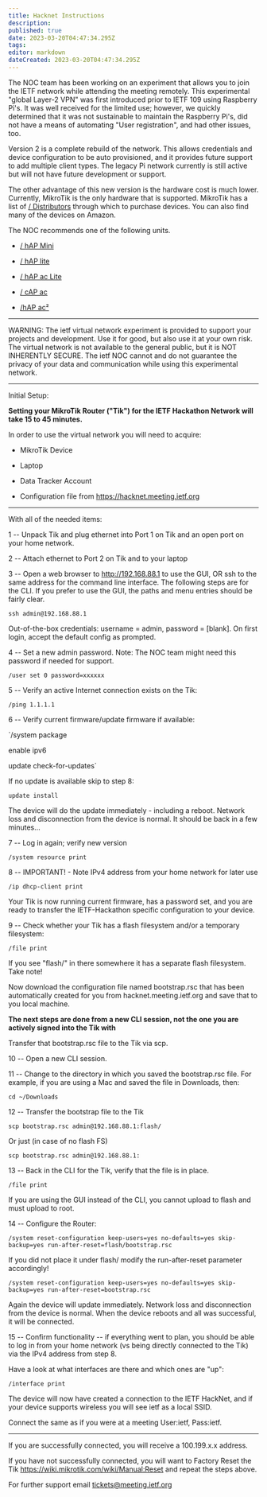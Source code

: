 ```yaml
---
title: Hacknet Instructions
description: 
published: true
date: 2023-03-20T04:47:34.295Z
tags: 
editor: markdown
dateCreated: 2023-03-20T04:47:34.295Z
---
```


 The NOC team has been working on an experiment that allows you to join the IETF network while attending the meeting remotely. This experimental "global Layer-2 VPN" was first introduced prior to IETF 109 using Raspberry Pi's. It was well received for the limited use; however, we quickly determined that it was not sustainable to maintain the Raspberry Pi's, did not have a means of automating "User registration", and had other issues, too.

Version 2 is a complete rebuild of the network. This allows credentials and device configuration to be auto provisioned, and it provides future support to add multiple client types. The legacy Pi network currently is still active but will not have future development or support.

The other advantage of this new version is the hardware cost is much lower. Currently, MikroTik is the only hardware that is supported. MikroTik has a list of [/ Distributors](https://mikrotik.com/buy) through which to purchase devices. You can also find many of the devices on Amazon.

The NOC recommends one of the following units.

   - [/ hAP Mini](https://mikrotik.com/product/RB931-2nD) 

   - [/ hAP lite](https://mikrotik.com/product/RB941-2nD)

   - [/ hAP ac Lite](https://mikrotik.com/product/RB952Ui-5ac2nD) 

   - [/ cAP ac](https://mikrotik.com/product/RBcAP2nD) 

   - [/hAP ac²](https://mikrotik.com/product/hap_ac2) 
   
   ---
   

WARNING: The ietf virtual network experiment is provided to support your projects and development. Use it for good, but also use it at your own risk. The virtual network is not available to the general public, but it is NOT INHERENTLY SECURE. The ietf NOC cannot and do not guarantee the privacy of your data and communication while using this experimental network.

---

Initial Setup:

**Setting your MikroTik Router ("Tik") for the IETF Hackathon Network will take 15 to 45 minutes.**

In order to use the virtual network you will need to acquire:

 -   MikroTik Device 

 -   Laptop 

 -   Data Tracker Account 

 -   Configuration file from https://hacknet.meeting.ietf.org 

---

With all of the needed items:

1 -- Unpack Tik and plug ethernet into Port 1 on Tik and an open port on your home network.

2 -- Attach ethernet to Port 2 on Tik and to your laptop

3 -- Open a web browser to http://192.168.88.1 to use the GUI, OR ssh to the same address for the command line interface. The following steps are for the CLI. If you prefer to use the GUI, the paths and menu entries should be fairly clear.

`ssh admin@192.168.88.1`

Out-of-the-box credentials: username = admin, password = [blank]. On first login, accept the default config as prompted.

4 -- Set a new admin password. Note: The NOC team might need this password if needed for support.

`/user set 0 password=xxxxxx`

5 -- Verify an active Internet connection exists on the Tik:

`/ping 1.1.1.1`

6 -- Verify current firmware/update firmware if available:

`/system package

enable ipv6

update check-for-updates`

If no update is available skip to step 8:

`update install`

The device will do the update immediately - including a reboot. Network loss and disconnection from the device is normal. It should be back in a few minutes...

7 -- Log in again; verify new version

`/system resource print`

8 -- IMPORTANT! - Note IPv4 address from your home network for later use

`/ip dhcp-client print`

Your Tik is now running current firmware, has a password set, and you are ready to transfer the IETF-Hackathon specific configuration to your device.

9 -- Check whether your Tik has a flash filesystem and/or a temporary filesystem:

`/file print`

If you see "flash/" in there somewhere it has a separate flash filesystem. Take note!

Now download the configuration file named bootstrap.rsc that has been automatically created for you from hacknet.meeting.ietf.org and save that to you local machine.

**The next steps are done from a new CLI session, not the one you are actively signed into the Tik with**

Transfer that bootstrap.rsc file to the Tik via scp.

10 -- Open a new CLI session.

11 -- Change to the directory in which you saved the bootstrap.rsc file. For example, if you are using a Mac and saved the file in Downloads, then:

`cd ~/Downloads`

12 -- Transfer the bootstrap file to the Tik

`scp bootstrap.rsc admin@192.168.88.1:flash/`

Or just (in case of no flash FS)

`scp bootstrap.rsc admin@192.168.88.1:`

13 -- Back in the CLI for the Tik, verify that the file is in place.

`/file print`

If you are using the GUI instead of the CLI, you cannot upload to flash and must upload to root.

14 -- Configure the Router:

`/system reset-configuration keep-users=yes no-defaults=yes skip-backup=yes run-after-reset=flash/bootstrap.rsc`

If you did not place it under flash/ modify the run-after-reset parameter accordingly!

`/system reset-configuration keep-users=yes no-defaults=yes skip-backup=yes run-after-reset=bootstrap.rsc`

Again the device will update immediately. Network loss and disconnection from the device is normal. When the device reboots and all was successful, it will be connected.

15 -- Confirm functionality -- if everything went to plan, you should be able to log in from your home network (vs being directly connected to the Tik) via the IPv4 address from step 8.

Have a look at what interfaces are there and which ones are "up":

`/interface print`

The device will now have created a connection to the IETF HackNet, and if your device supports wireless you will see ietf as a local SSID.

Connect the same as if you were at a meeting User:ietf, Pass:ietf.

---

If you are successfully connected, you will receive a 100.199.x.x address.

If you have not successfully connected, you will want to Factory Reset the Tik https://wiki.mikrotik.com/wiki/Manual:Reset and repeat the steps above.

For further support email tickets@meeting.ietf.org
